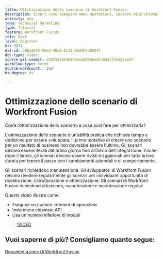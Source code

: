 ```yaml
---
title: Ottimizzazione dello scenario di Workfront Fusion
description: Scopri come eseguire meno operazioni, inviare meno chiamate API e utilizzare meno moduli, il tutto in [!DNL Adobe Workfront Fusion].
activity: use
team: Technical Marketing
type: Tutorial
feature: Workfront Fusion
role: User
level: Beginner
kt: 9071
exl-id: b0613d86-9eed-46a9-bc31-6ad406382047
doc-type: video
source-git-commit: d39754b619e526e1a869deedb38dd2f2b43aee57
workflow-type: tm+mt
source-wordcount: '169'
ht-degree: 0%

---
```


# Ottimizzazione dello scenario di Workfront Fusion

Cos’è l’ottimizzazione dello scenario e cosa puoi fare per ottimizzarla?

L’ottimizzazione dello scenario è un’abilità pratica che richiede tempo e dedizione per essere sviluppata. Il primo tentativo di creare uno scenario per un risultato di business non dovrebbe essere l&#39;ultimo. Gli scenari devono essere iterati dal primo giorno fino all’avvio dell’integrazione. Anche dopo il lancio, gli scenari devono essere rivisti e aggiornati per tutta la loro durata per tenere il passo con i cambiamenti aziendali e di comportamento.

Gli scenari richiedono manutenzione. Gli sviluppatori di Workfront Fusion devono rivedere regolarmente gli scenari per individuare opportunità di ricostruzione, ristrutturazione o ottimizzazione. Gli scenari di Workfront Fusion richiedono attenzione, manutenzione e manutenzione regolari.

Questo video illustra come:

* Eseguire un numero inferiore di operazioni
* Invia meno chiamate API
* Usa un numero inferiore di moduli

>[!VIDEO](https://video.tv.adobe.com/v/335313/?quality=12)

## Vuoi saperne di più? Consigliamo quanto segue:

[Documentazione di Workfront Fusion](https://experienceleague.adobe.com/docs/workfront/using/adobe-workfront-fusion/workfront-fusion-2.html?lang=en)
